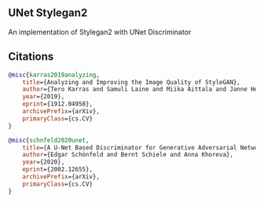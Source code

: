 ## UNet Stylegan2

An implementation of Stylegan2 with UNet Discriminator

## Citations

```bibtex
@misc{karras2019analyzing,
    title={Analyzing and Improving the Image Quality of StyleGAN},
    author={Tero Karras and Samuli Laine and Miika Aittala and Janne Hellsten and Jaakko Lehtinen and Timo Aila},
    year={2019},
    eprint={1912.04958},
    archivePrefix={arXiv},
    primaryClass={cs.CV}
}
```

```bibtex
@misc{schnfeld2020unet,
    title={A U-Net Based Discriminator for Generative Adversarial Networks},
    author={Edgar Schönfeld and Bernt Schiele and Anna Khoreva},
    year={2020},
    eprint={2002.12655},
    archivePrefix={arXiv},
    primaryClass={cs.CV}
}
```
